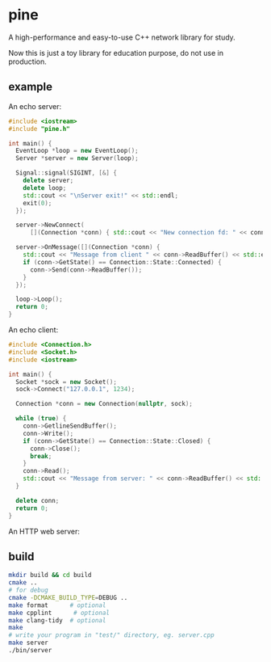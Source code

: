 # pine

A high-performance and easy-to-use C++ network library for study.

Now this is just a toy library for education purpose, do not use in production.

## example

An echo server:

```cpp
#include <iostream>
#include "pine.h"

int main() {
  EventLoop *loop = new EventLoop();
  Server *server = new Server(loop);

  Signal::signal(SIGINT, [&] {
    delete server;
    delete loop;
    std::cout << "\nServer exit!" << std::endl;
    exit(0);
  });

  server->NewConnect(
      [](Connection *conn) { std::cout << "New connection fd: " << conn->GetSocket()->GetFd() << std::endl; });

  server->OnMessage([](Connection *conn) {
    std::cout << "Message from client " << conn->ReadBuffer() << std::endl;
    if (conn->GetState() == Connection::State::Connected) {
      conn->Send(conn->ReadBuffer());
    }
  });

  loop->Loop();
  return 0;
}

```

An echo client:

```cpp
#include <Connection.h>
#include <Socket.h>
#include <iostream>

int main() {
  Socket *sock = new Socket();
  sock->Connect("127.0.0.1", 1234);

  Connection *conn = new Connection(nullptr, sock);

  while (true) {
    conn->GetlineSendBuffer();
    conn->Write();
    if (conn->GetState() == Connection::State::Closed) {
      conn->Close();
      break;
    }
    conn->Read();
    std::cout << "Message from server: " << conn->ReadBuffer() << std::endl;
  }

  delete conn;
  return 0;
}
```

An HTTP web server:

## build

```bash
mkdir build && cd build
cmake ..
# for debug
cmake -DCMAKE_BUILD_TYPE=DEBUG ..
make format      # optional
make cpplint      # optional
make clang-tidy  # optional
make
# write your program in "test/" directory, eg. server.cpp
make server
./bin/server
```
